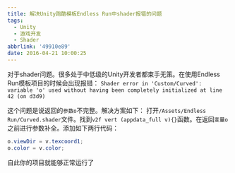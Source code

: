 ```yaml
---
title: 解决Unity跑酷模板Endless Run中shader报错的问题
tags:
  - Unity
  - 游戏开发
  - Shader
abbrlink: '49910e89'
date: 2016-04-21 10:00:25
---
```


对于shader问题。很多处于中低级的Unity开发者都束手无策。在使用Endless Run模板项目的时候会出现报错：
`Shader error in 'Custom/Curved': variable 'o' used without having been completely initialized at line 42 (on d3d9)`

这个问题是说返回的`参数o`不完整。解决方案如下：
打开`/Assets/Endless Run/Curved.shader`文件。找到`v2f vert (appdata_full v){}`函数。在返回`变量o`之前进行参数补全。添加如下两行代码：
```GLSL
o.viewDir = v.texcoord1;
o.color = v.color;
```

自此你的项目就能够正常运行了
